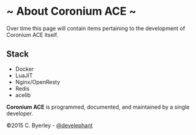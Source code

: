 # ~ About Coronium ACE ~

Over time this page will contain items pertaining to the development of Coronium ACE itself.

## Stack

  * Docker
  * LuaJIT
  * Nginx/OpenResty
  * Redis
  * acelib
  
__Coronium ACE__ is programmed, documented, and maintained by a single developer.

&copy;2015 C. Byerley - [@develephant](https://twitter.com/develephant)
